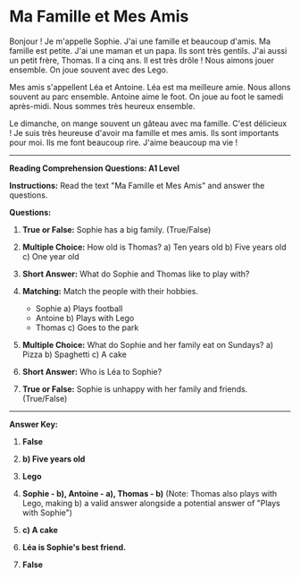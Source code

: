 # Ma Famille et Mes Amis

Bonjour ! Je m'appelle Sophie. J'ai une famille et beaucoup d'amis.  Ma famille est petite. J'ai une maman et un papa.  Ils sont très gentils. J'ai aussi un petit frère, Thomas. Il a cinq ans. Il est très drôle !  Nous aimons jouer ensemble.  On joue souvent avec des Lego.

Mes amis s'appellent Léa et Antoine. Léa est ma meilleure amie. Nous allons souvent au parc ensemble.  Antoine aime le foot.  On joue au foot le samedi après-midi.  Nous sommes très heureux ensemble.

Le dimanche, on mange souvent un gâteau avec ma famille.  C'est délicieux !  Je suis très heureuse d'avoir ma famille et mes amis. Ils sont importants pour moi.  Ils me font beaucoup rire. J'aime beaucoup ma vie !


----------

**Reading Comprehension Questions: A1 Level**

**Instructions:** Read the text "Ma Famille et Mes Amis" and answer the questions.

**Questions:**

1. **True or False:** Sophie has a big family. (True/False)

2. **Multiple Choice:** How old is Thomas?
    a) Ten years old
    b) Five years old
    c) One year old

3. **Short Answer:** What do Sophie and Thomas like to play with?

4. **Matching:** Match the people with their hobbies.
    * Sophie     a)  Plays football
    * Antoine    b) Plays with Lego
    * Thomas     c) Goes to the park

5. **Multiple Choice:** What do Sophie and her family eat on Sundays?
    a) Pizza
    b) Spaghetti
    c) A cake

6. **Short Answer:** Who is Léa to Sophie?


7. **True or False:** Sophie is unhappy with her family and friends. (True/False)


----------

**Answer Key:**

1. **False**

2. **b) Five years old**

3. **Lego**

4. **Sophie - b), Antoine - a), Thomas - b)** (Note: Thomas also plays with Lego, making b) a valid answer alongside a potential answer of "Plays with Sophie")

5. **c) A cake**

6. **Léa is Sophie's best friend.**

7. **False**